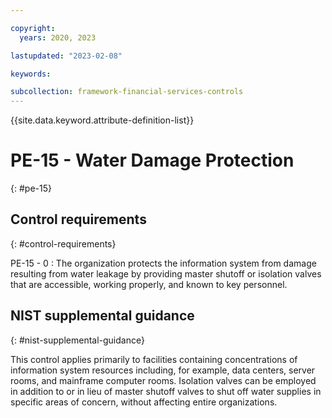 ```yaml
---

copyright:
  years: 2020, 2023

lastupdated: "2023-02-08"

keywords:

subcollection: framework-financial-services-controls
---
```


{{site.data.keyword.attribute-definition-list}}

               
# PE-15 - Water Damage Protection
{: #pe-15}

## Control requirements
{: #control-requirements}

PE-15 - 0
    : The organization protects the information system from damage resulting from water leakage by providing master shutoff or isolation valves that are accessible, working properly, and known to key personnel.

## NIST supplemental guidance
{: #nist-supplemental-guidance}

This control applies primarily to facilities containing concentrations of information system resources including, for example, data centers, server rooms, and mainframe computer rooms. Isolation valves can be employed in addition to or in lieu of master shutoff valves to shut off water supplies in specific areas of concern, without affecting entire organizations.





